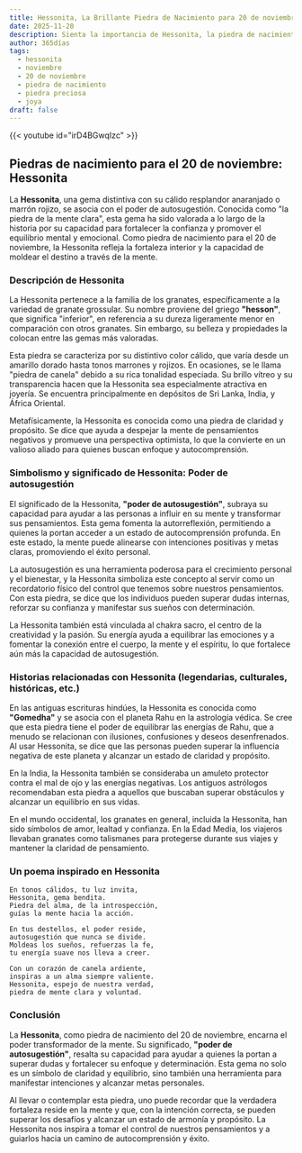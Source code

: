 ```yaml
---
title: Hessonita, La Brillante Piedra de Nacimiento para 20 de noviembre
date: 2025-11-20
description: Sienta la importancia de Hessonita, la piedra de nacimiento de 20 de noviembre que simboliza Poder de autosugestión. Deje que su belleza y significado iluminen su día.
author: 365días
tags:
  - hessonita
  - noviembre
  - 20 de noviembre
  - piedra de nacimiento
  - piedra preciosa
  - joya
draft: false
---
```


{{< youtube id="irD4BGwqIzc" >}}

## Piedras de nacimiento para el 20 de noviembre: Hessonita

La **Hessonita**, una gema distintiva con su cálido resplandor anaranjado o marrón rojizo, se asocia con el poder de autosugestión. Conocida como "la piedra de la mente clara", esta gema ha sido valorada a lo largo de la historia por su capacidad para fortalecer la confianza y promover el equilibrio mental y emocional. Como piedra de nacimiento para el 20 de noviembre, la Hessonita refleja la fortaleza interior y la capacidad de moldear el destino a través de la mente.

### Descripción de Hessonita

La Hessonita pertenece a la familia de los granates, específicamente a la variedad de granate grossular. Su nombre proviene del griego **"hesson"**, que significa "inferior", en referencia a su dureza ligeramente menor en comparación con otros granates. Sin embargo, su belleza y propiedades la colocan entre las gemas más valoradas.

Esta piedra se caracteriza por su distintivo color cálido, que varía desde un amarillo dorado hasta tonos marrones y rojizos. En ocasiones, se le llama "piedra de canela" debido a su rica tonalidad especiada. Su brillo vítreo y su transparencia hacen que la Hessonita sea especialmente atractiva en joyería. Se encuentra principalmente en depósitos de Sri Lanka, India, y África Oriental.

Metafísicamente, la Hessonita es conocida como una piedra de claridad y propósito. Se dice que ayuda a despejar la mente de pensamientos negativos y promueve una perspectiva optimista, lo que la convierte en un valioso aliado para quienes buscan enfoque y autocomprensión.

### Simbolismo y significado de Hessonita: Poder de autosugestión

El significado de la Hessonita, **"poder de autosugestión"**, subraya su capacidad para ayudar a las personas a influir en su mente y transformar sus pensamientos. Esta gema fomenta la autorreflexión, permitiendo a quienes la portan acceder a un estado de autocomprensión profunda. En este estado, la mente puede alinearse con intenciones positivas y metas claras, promoviendo el éxito personal.

La autosugestión es una herramienta poderosa para el crecimiento personal y el bienestar, y la Hessonita simboliza este concepto al servir como un recordatorio físico del control que tenemos sobre nuestros pensamientos. Con esta piedra, se dice que los individuos pueden superar dudas internas, reforzar su confianza y manifestar sus sueños con determinación.

La Hessonita también está vinculada al chakra sacro, el centro de la creatividad y la pasión. Su energía ayuda a equilibrar las emociones y a fomentar la conexión entre el cuerpo, la mente y el espíritu, lo que fortalece aún más la capacidad de autosugestión.

### Historias relacionadas con Hessonita (legendarias, culturales, históricas, etc.)

En las antiguas escrituras hindúes, la Hessonita es conocida como **"Gomedha"** y se asocia con el planeta Rahu en la astrología védica. Se cree que esta piedra tiene el poder de equilibrar las energías de Rahu, que a menudo se relacionan con ilusiones, confusiones y deseos desenfrenados. Al usar Hessonita, se dice que las personas pueden superar la influencia negativa de este planeta y alcanzar un estado de claridad y propósito.

En la India, la Hessonita también se consideraba un amuleto protector contra el mal de ojo y las energías negativas. Los antiguos astrólogos recomendaban esta piedra a aquellos que buscaban superar obstáculos y alcanzar un equilibrio en sus vidas.

En el mundo occidental, los granates en general, incluida la Hessonita, han sido símbolos de amor, lealtad y confianza. En la Edad Media, los viajeros llevaban granates como talismanes para protegerse durante sus viajes y mantener la claridad de pensamiento.

### Un poema inspirado en Hessonita

```
En tonos cálidos, tu luz invita,  
Hessonita, gema bendita.  
Piedra del alma, de la introspección,  
guías la mente hacia la acción.  

En tus destellos, el poder reside,  
autosugestión que nunca se divide.  
Moldeas los sueños, refuerzas la fe,  
tu energía suave nos lleva a creer.  

Con un corazón de canela ardiente,  
inspiras a un alma siempre valiente.  
Hessonita, espejo de nuestra verdad,  
piedra de mente clara y voluntad.  
```

### Conclusión

La **Hessonita**, como piedra de nacimiento del 20 de noviembre, encarna el poder transformador de la mente. Su significado, **"poder de autosugestión"**, resalta su capacidad para ayudar a quienes la portan a superar dudas y fortalecer su enfoque y determinación. Esta gema no solo es un símbolo de claridad y equilibrio, sino también una herramienta para manifestar intenciones y alcanzar metas personales.

Al llevar o contemplar esta piedra, uno puede recordar que la verdadera fortaleza reside en la mente y que, con la intención correcta, se pueden superar los desafíos y alcanzar un estado de armonía y propósito. La Hessonita nos inspira a tomar el control de nuestros pensamientos y a guiarlos hacia un camino de autocomprensión y éxito.